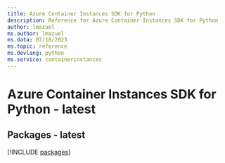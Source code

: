 ```yaml
---
title: Azure Container Instances SDK for Python
description: Reference for Azure Container Instances SDK for Python
author: lmazuel
ms.author: lmazuel
ms.data: 07/18/2023
ms.topic: reference
ms.devlang: python
ms.service: containerinstances
---
```

# Azure Container Instances SDK for Python - latest
## Packages - latest
[!INCLUDE [packages](container-instances-index.md)]